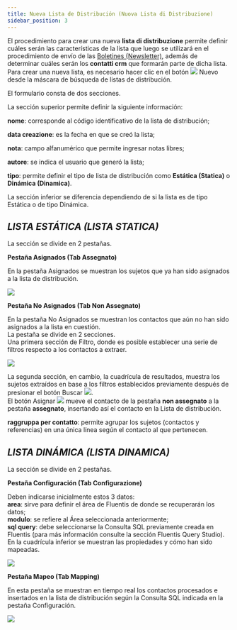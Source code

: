 ```yaml
---
title: Nueva Lista de Distribución (Nuova Lista di Distribuzione)
sidebar_position: 3
---
```


El procedimiento para crear una nueva **lista di distribuzione** permite definir cuáles serán las características de la lista que luego se utilizará en el procedimiento de envío de las [Boletines (Newsletter)](/docs/crm/budget-marketing-automation/newsletter/search-newsletter/), además de determinar cuáles serán los **contatti crm** que formarán parte de dicha lista. Para crear una nueva lista, es necesario hacer clic en el botón ![](/img/neutral/common/new.png) Nuevo desde la máscara de búsqueda de listas de distribución.

El formulario consta de dos secciones.

La sección superior permite definir la siguiente información:

**nome**: corresponde al código identificativo de la lista de distribución;  

**data creazione**: es la fecha en que se creó la lista;  

**nota**: campo alfanumérico que permite ingresar notas libres;  

**autore**: se indica el usuario que generó la lista;  

**tipo**: permite definir el tipo de lista de distribución como **Estática (Statica)** o **Dinámica (Dinamica)**.


La sección inferior se diferencia dependiendo de si la lista es de tipo Estática o de tipo Dinámica.

## ***LISTA ESTÁTICA (LISTA STATICA)***

La sección se divide en 2 pestañas.

**Pestaña Asignados (Tab Assegnato)**

En la pestaña Asignados se muestran los sujetos que ya han sido asignados a la lista de distribución.

![](/img/it-it/applications/crm/distribution-list/assigned.png)

**Pestaña No Asignados (Tab Non Assegnato)**

En la pestaña No Asignados se muestran los contactos que aún no han sido asignados a la lista en cuestión.  
La pestaña se divide en 2 secciones.  
Una primera sección de Filtro, donde es posible establecer una serie de filtros respecto a los contactos a extraer.

![](/img/it-it/applications/crm/distribution-list/not-assigned.png)

La segunda sección, en cambio, la cuadrícula de resultados, muestra los sujetos extraídos en base a los filtros establecidos previamente después de presionar el botón Buscar ![](/img/neutral/common/search.png).  
El botón Asignar ![](/img/neutral/common/assign-row.png) mueve el contacto de la pestaña **non assegnato** a la pestaña **assegnato**, insertando así el contacto en la Lista de distribución.

**raggruppa per contatto**: permite agrupar los sujetos (contactos y referencias) en una única línea según el contacto al que pertenecen.


## ***LISTA DINÁMICA (LISTA DINAMICA)***

La sección se divide en 2 pestañas.

**Pestaña Configuración (Tab Configurazione)**

Deben indicarse inicialmente estos 3 datos:  
**area**: sirve para definir el área de Fluentis de donde se recuperarán los datos;  
**modulo**: se refiere al Área seleccionada anteriormente;  
**sql query**: debe seleccionarse la Consulta SQL previamente creada en Fluentis (para más información consulte la sección Fluentis Query Studio).  
En la cuadrícula inferior se muestran las propiedades y cómo han sido mapeadas.

![](/img/it-it/applications/crm/distribution-list/configuration.png)

**Pestaña Mapeo (Tab Mapping)**

En esta pestaña se muestran en tiempo real los contactos procesados e insertados en la lista de distribución según la Consulta SQL indicada en la pestaña Configuración.

![](/img/it-it/applications/crm/distribution-list/mapping.png)